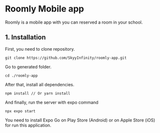 # Roomly Mobile app
Roomly is a mobile app with you can reserved a room in your school.

## 1. Installation
First, you need to clone repository.
```
git clone https://github.com/SkyyInfinity/roomly-app.git
```
Go to generated folder.
```
cd ./roomly-app
```
After that, install all dependencies.
```
npm install // Or yarn install
```
And finally, run the server with expo command
```
npx expo start
```
You need to install Expo Go on Play Store (Android) or on Apple Store (iOS) for run this application.
